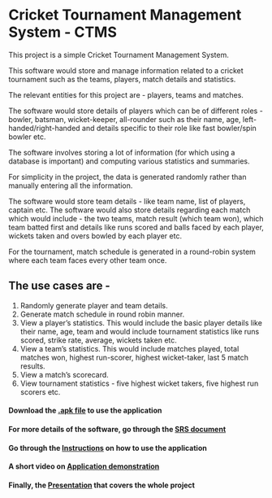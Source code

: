# Cricket Tournament Management System - CTMS

This project is a simple Cricket Tournament Management System.

This software would store and manage information related to a cricket tournament such as the teams, players, match details and statistics.

The relevant entities for this project are - players, teams and matches.

The software would store details of players which can be of different roles - bowler, batsman, wicket-keeper, all-rounder such as their name, age, left-handed/right-handed and details specific to their role like fast bowler/spin bowler etc.

The software involves storing a lot of information (for which using a database is important) and computing various statistics and summaries.

For simplicity in the project, the data is generated randomly rather than manually entering all the information.

The software would store team details - like team name, list of players, captain etc.
The software would also store details regarding each match which would include - the two teams, match result (which team won), which team batted first and details like runs scored and balls faced by each player, wickets taken and overs bowled by each player etc.

For the tournament, match schedule is generated in a round-robin system where each team faces every other team once.

## The use cases are -
1. Randomly generate player and team details.
2. Generate match schedule in round robin manner.
3. View a player’s statistics. This would include the basic player details like their name, age,
team and would include tournament statistics like runs scored, strike rate, average, wickets taken etc.
4. View a team’s statistics. This would include matches played, total matches won, highest run-scorer, highest wicket-taker, last 5 match results.
5. View a match’s scorecard.
6. View tournament statistics - five highest wicket takers, five highest run scorers etc.

#### Download the [.apk file]() to use the application
#### For more details of the software, go through the [SRS document](https://github.com/sarthak-nik/CTMSnew/blob/master/SRS%20document.pdf)
#### Go through the [Instructions](https://github.com/sarthak-nik/CTMSnew/blob/master/Instructions.pdf) on how to use the application
#### A short video on [Application demonstration](https://youtu.be/UAC0Tf6DZIw)
#### Finally, the [Presentation](https://github.com/sarthak-nik/CTMSnew/blob/master/Presentation.pdf) that covers the whole project
